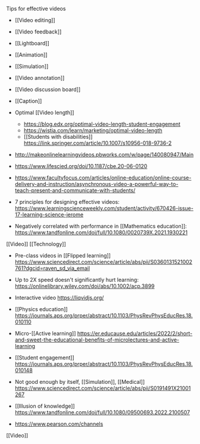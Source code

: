 Tips for effective videos

- [[Video editing]]
- [[Video feedback]]
- [[Lightboard]]
- [[Animation]]
- [[Simulation]]
- [[Video annotation]]
- [[Video discussion board]]
- [[Caption]]

- Optimal [[Video length]]
	-  https://blog.edx.org/optimal-video-length-student-engagement
	-  https://wistia.com/learn/marketing/optimal-video-length
	-  [[Students with disabilities]] https://link.springer.com/article/10.1007/s10956-018-9736-2

- http://makeonlinelearningvideos.pbworks.com/w/page/140080947/Main

- https://www.lifescied.org/doi/10.1187/cbe.20-06-0120
- https://www.facultyfocus.com/articles/online-education/online-course-delivery-and-instruction/asynchronous-video-a-powerful-way-to-teach-present-and-communicate-with-students/
- 7 principles for designing effective videos: https://www.learningscienceweekly.com/student/activity/670426-issue-17-learning-science-jerome

- Negatively correlated with performance in [[Mathematics education]]: https://www.tandfonline.com/doi/full/10.1080/0020739X.2021.1930221

[[Video]] [[Technology]]

- Pre-class videos in [[Flipped learning]] https://www.sciencedirect.com/science/article/abs/pii/S0360131521002761?dgcid=raven_sd_via_email

- Up to 2X speed doesn't significantly hurt learning: https://onlinelibrary.wiley.com/doi/abs/10.1002/acp.3899

- Interactive video https://liqvidjs.org/

- [[Physics education]] https://journals.aps.org/prper/abstract/10.1103/PhysRevPhysEducRes.18.010110

- Micro-[[Active learning]] https://er.educause.edu/articles/2022/2/short-and-sweet-the-educational-benefits-of-microlectures-and-active-learning

- [[Student engagement]] https://journals.aps.org/prper/abstract/10.1103/PhysRevPhysEducRes.18.010148

- Not good enough by itself, [[Simulation]], [[Medical]] https://www.sciencedirect.com/science/article/abs/pii/S0191491X21001267

- [[Illusion of knowledge]] https://www.tandfonline.com/doi/full/10.1080/09500693.2022.2100507

- https://www.pearson.com/channels

[[Video]]
